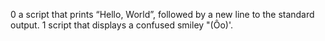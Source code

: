 0 a script that prints “Hello, World”, followed by a new line to the standard output.
1 script that displays a confused smiley "(Ôo)'.
